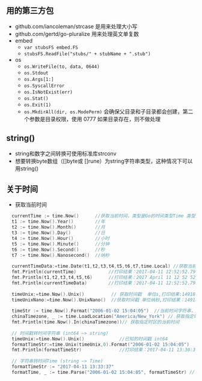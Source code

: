 ## 用的第三方包
- github.com/iancoleman/strcase  是用来处理大小写
- github.com/gertd/go-pluralize  用来处理英文单复数
- embed
  - `var stubsFS embed.FS`
  - `stubsFS.ReadFile("stubs/" + stubName + ".stub")`
- os
  - `os.WriteFile(to, data, 0644)`
  - `os.Stdout`
  - `os.Args[1:]`
  - `os.SyscallError`
  - `os.IsNotExist(err)`
  - `os.Stat()`
  - `os.Exit(1)`
  - `os.MkdirAll(dir, os.ModePerm)` 会确保父目录和子目录都会创建，第二个参数是目录权限，使用 0777 如果目录存在，则不做处理

## string()
  - string和数字之间转换可使用标准库strconv
  - 想要转换byte数组（[]byte或 []rune）为string字符串类型，这种情况下可以用string()

## 关于时间
- 获取当前时间
```go
  currentTime := time.Now()      //获取当前时间，类型是Go的时间类型Time 类型为：time.Time, 值为:time.Date(2022, time.August, 29, 0, 32, 45, 248462100, time.Local)
  t1 := time.Now().Year()        //年
  t2 := time.Now().Month()       //月
  t3 := time.Now().Day()         //日
  t4 := time.Now().Hour()        //小时
  t5 := time.Now().Minute()      //分钟
  t6 := time.Now().Second()      //秒
  t7 := time.Now().Nanosecond()  //纳秒
  
  currentTimeData:=time.Date(t1,t2,t3,t4,t5,t6,t7,time.Local) //获取当前时间，返回当前时间Time （time.Local 指定时区）
  fmt.Println(currentTime)            //打印结果：2017-04-11 12:52:52.794351777 +0800 CST
  fmt.Println(t1,t2,t3,t4,t5,t6)      //打印结果：2017 April 11 12 52 52
  fmt.Println(currentTimeData)        //打印结果：2017-04-11 12:52:52.794411287 +0800 CST
  
  timeUnix:=time.Now().Unix()          // 获取时间戳  单位s,打印结果:1491888244
  timeUnixNano:=time.Now().UnixNano()  //获取时间戳 单位纳秒,打印结果：1491888244752784461
  
  timeStr := time.Now().Format("2006-01-02 15:04:05")  //当前时间字符串，2006-01-02 15:04:05据说是golang的诞生时间，固定写法
  chinaTimezone, _ := time.LoadLocation("America/New_York") // 获取指定时区的当前时间
  fmt.Println(time.Now().In(chinaTimezone))// 获取指定时区的当前时间
  
  // 时间戳转时间字符串 (int64 —> string) 
  timeUnix:=time.Now().Unix()             //已知的时间戳 int64
  formatTimeStr:=time.Unix(timeUnix,0).Format("2006-01-02 15:04:05")
  fmt.Println(formatTimeStr)              //打印结果：2017-04-11 13:30:39
  
  // 字符串转时间Time (string —> Time)
  formatTimeStr := "2017-04-11 13:33:37"
  formatTime, _ := time.Parse("2006-01-02 15:04:05", formatTimeStr) // 转到 time.Now()
```


